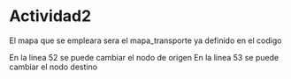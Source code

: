 # Actividad2

El mapa que se empleara sera el mapa_transporte ya definido en el codigo

En la linea 52 se puede cambiar el nodo de origen 
En la linea 53 se puede cambiar el nodo destino
